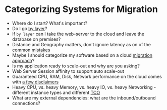 # Categorizing Systems for Migration

* Where do I start? What's important?
* Do I go [by layer](https://en.wikipedia.org/wiki/Software_categories)?
* If `by layer` can I take the web-server to the cloud and leave the database on premises?
* Distance and Geography matters, don't ignore latency as on of the common [mistakes](https://govcloudinsider.com/articles/2017/03/14/cloud-migration-mistakes.aspx)
* Maybe I should categorize my software based on a cloud [migration approach](https://www.ibm.com/blogs/cloud-computing/2014/01/how-to-classify-workloads-for-cloud-migration-and-decide-on-a-deployment-model/)?
* Is my application ready to scale-out and why are you asking?
* Web Server Session affinity to support auto scale-out
* Guaranteed CPU, RAM, Disk, Network performance on the cloud comes with [a few disclaimers](https://blogs.msdn.microsoft.com/igorpag/2014/11/11/azure-a-series-d-series-and-g-series-consistent-performances-and-size-change-considerations/)
* Heavy CPU, vs. heavy Memory, vs. heavy IO, vs. heavy Networking - different instance types and different [TCO](https://en.wikipedia.org/wiki/Total_cost_of_ownership)
* What are my external dependencies: what are the inbound/outbound connections?